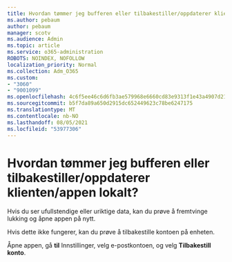 ```yaml
---
title: Hvordan tømmer jeg bufferen eller tilbakestiller/oppdaterer klienten/appen lokalt?
ms.author: pebaum
author: pebaum
manager: scotv
ms.audience: Admin
ms.topic: article
ms.service: o365-administration
ROBOTS: NOINDEX, NOFOLLOW
localization_priority: Normal
ms.collection: Adm_O365
ms.custom:
- "3060"
- "9001099"
ms.openlocfilehash: 4c6f5ee46c6d6fb3ae579968e6660cd83e9313f1e43a4907d212a39f6eee9b6c
ms.sourcegitcommit: b5f7da89a650d2915dc652449623c78be6247175
ms.translationtype: MT
ms.contentlocale: nb-NO
ms.lasthandoff: 08/05/2021
ms.locfileid: "53977306"
---
```

# <a name="how-do-i-clear-the-cache-or-locally-resetrefresh-the-clientapp"></a>Hvordan tømmer jeg bufferen eller tilbakestiller/oppdaterer klienten/appen lokalt?

Hvis du ser ufullstendige eller uriktige data, kan du prøve å fremtvinge lukking og åpne appen på nytt.  

Hvis dette ikke fungerer, kan du prøve å tilbakestille kontoen på enheten.
 
Åpne appen, gå **til** Innstillinger, velg e-postkontoen, og velg **Tilbakestill konto**.